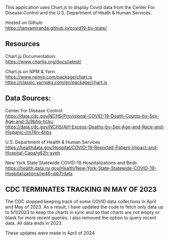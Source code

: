 This application uses Chart.js to display Covid data from the Center For Disease Control and the U.S. Department of Heath & Human Services.

Hosted on Github:<br/>
https://tanyamiranda.github.io/covid19-by-state/<br/>

## Resources

Chart.js Documentation:<br/>
https://www.chartjs.org/docs/latest/<br/>

Chart.js on NPM & Yarn:<br/>
https://www.npmjs.com/package/chart.js <br/>
https://classic.yarnpkg.com/en/package/chart.js<br/>

## Data Sources:

Center For Disease Control:<br/>
https://data.cdc.gov/NCHS/Provisional-COVID-19-Death-Counts-by-Sex-Age-and-S/9bhg-hcku<br/>
https://data.cdc.gov/NCHS/AH-Excess-Deaths-by-Sex-Age-and-Race-and-Hispanic-/m74n-4hbs<br/>

U.S. Department of Health & Human Services<br/>
https://healthdata.gov/Hospital/COVID-19-Reported-Patient-Impact-and-Hospital-Capa/g62h-syeh<br/>

New York State Statewide COVID-19 Hospitalizations and Beds<br/>
https://health.data.ny.gov/Health/New-York-State-Statewide-COVID-19-Hospitalizations/jw46-jpb7/data

## CDC TERMINATES TRACKING IN MAY OF 2023

<p>The CDC stopped keeping track of some COVID data collections in April and May of 2023. As a result, I have updated the code to fetch only data up to 5/1/2023 to keep the charts in sync and so that charts are not empty or blank for more recent queries. I also removed the option to query recent data. All data ends in 2023.</p> 

<p>These updates were made in April of 2024</p>